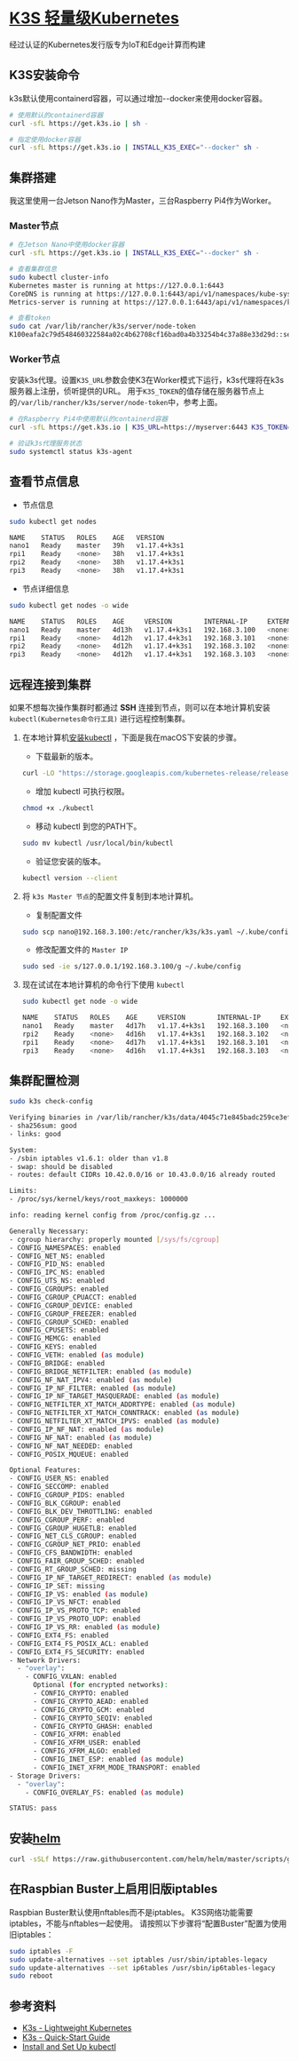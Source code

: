 # [K3S 轻量级Kubernetes](https://k3s.io)
经过认证的Kubernetes发行版专为IoT和Edge计算而构建

## K3S安装命令
k3s默认使用containerd容器，可以通过增加--docker来使用docker容器。
```bash
# 使用默认的containerd容器
curl -sfL https://get.k3s.io | sh -

# 指定使用docker容器
curl -sfL https://get.k3s.io | INSTALL_K3S_EXEC="--docker" sh -
```


## 集群搭建
我这里使用一台Jetson Nano作为Master，三台Raspberry Pi4作为Worker。

### **Master节点**
```bash
# 在Jetson Nano中使用docker容器
curl -sfL https://get.k3s.io | INSTALL_K3S_EXEC="--docker" sh -

# 查看集群信息
sudo kubectl cluster-info
Kubernetes master is running at https://127.0.0.1:6443
CoreDNS is running at https://127.0.0.1:6443/api/v1/namespaces/kube-system/services/kube-dns:dns/proxy
Metrics-server is running at https://127.0.0.1:6443/api/v1/namespaces/kube-system/services/https:metrics-server:/proxy

# 查看token
sudo cat /var/lib/rancher/k3s/server/node-token
K100eafa2c79d548460322584a02c4b62708cf16bad0a4b33254b4c37a88e33d29d::server:972070ca134501f3afc130f3182cb213
```

### **Worker节点**
安装k3s代理。设置```K3S_URL```参数会使K3在Worker模式下运行，k3s代理将在k3s服务器上注册，侦听提供的URL。 用于```K3S_TOKEN```的值存储在服务器节点上的```/var/lib/rancher/k3s/server/node-token```中，参考上面。

```bash
# 在Raspberry Pi4中使用默认的containerd容器
curl -sfL https://get.k3s.io | K3S_URL=https://myserver:6443 K3S_TOKEN=mynodetoken sh -

# 验证k3s代理服务状态
sudo systemctl status k3s-agent
```


## 查看节点信息
* 节点信息
```bash
sudo kubectl get nodes

NAME    STATUS   ROLES    AGE   VERSION
nano1   Ready    master   39h   v1.17.4+k3s1
rpi1    Ready    <none>   38h   v1.17.4+k3s1
rpi2    Ready    <none>   38h   v1.17.4+k3s1
rpi3    Ready    <none>   38h   v1.17.4+k3s1
```

* 节点详细信息
```bash
sudo kubectl get nodes -o wide

NAME    STATUS   ROLES    AGE     VERSION        INTERNAL-IP     EXTERNAL-IP   OS-IMAGE                         KERNEL-VERSION   CONTAINER-RUNTIME
nano1   Ready    master   4d13h   v1.17.4+k3s1   192.168.3.100   <none>        Ubuntu 18.04.4 LTS               4.9.140-tegra    docker://19.3.8
rpi1    Ready    <none>   4d12h   v1.17.4+k3s1   192.168.3.101   <none>        Raspbian GNU/Linux 10 (buster)   4.19.97-v7l+     containerd://1.3.3-k3s2
rpi2    Ready    <none>   4d12h   v1.17.4+k3s1   192.168.3.102   <none>        Raspbian GNU/Linux 10 (buster)   4.19.97-v7l+     containerd://1.3.3-k3s2
rpi3    Ready    <none>   4d12h   v1.17.4+k3s1   192.168.3.103   <none>        Raspbian GNU/Linux 10 (buster)   4.19.97-v7l+     containerd://1.3.3-k3s2
```


## 远程连接到集群
如果不想每次操作集群时都通过 **SSH** 连接到节点，则可以在本地计算机安装 ```kubectl(Kubernetes命令行工具)``` 进行远程控制集群。
1. 在本地计算机[安装kubectl](https://kubernetes.io/docs/tasks/tools/install-kubectl/) ，下面是我在macOS下安装的步骤。
    * 下载最新的版本。
    ```bash
    curl -LO "https://storage.googleapis.com/kubernetes-release/release/$(curl -s https://storage.googleapis.com/kubernetes-release/release/stable.txt)/bin/darwin/amd64/kubectl"
    ```
    * 增加 kubectl 可执行权限。
    ```bash
    chmod +x ./kubectl
    ```
    * 移动 kubectl 到您的PATH下。
    ```bash
    sudo mv kubectl /usr/local/bin/kubectl
    ```
    * 验证您安装的版本。
    ```bash
    kubectl version --client
    ```

2. 将 ```k3s Master 节点```的配置文件复制到本地计算机。
    * 复制配置文件
    ```bash
    sudo scp nano@192.168.3.100:/etc/rancher/k3s/k3s.yaml ~/.kube/config
    ```
    * 修改配置文件的 ```Master IP```
    ```bash
    sudo sed -ie s/127.0.0.1/192.168.3.100/g ~/.kube/config
    ```

3. 现在试试在本地计算机的命令行下使用 ```kubectl```
    ```bash
    sudo kubectl get node -o wide

    NAME    STATUS   ROLES    AGE     VERSION        INTERNAL-IP     EXTERNAL-IP   OS-IMAGE                         KERNEL-VERSION   CONTAINER-RUNTIME
    nano1   Ready    master   4d17h   v1.17.4+k3s1   192.168.3.100   <none>        Ubuntu 18.04.4 LTS               4.9.140-tegra    docker://19.3.8
    rpi2    Ready    <none>   4d16h   v1.17.4+k3s1   192.168.3.102   <none>        Raspbian GNU/Linux 10 (buster)   4.19.97-v7l+     containerd://1.3.3-k3s2
    rpi1    Ready    <none>   4d17h   v1.17.4+k3s1   192.168.3.101   <none>        Raspbian GNU/Linux 10 (buster)   4.19.97-v7l+     containerd://1.3.3-k3s2
    rpi3    Ready    <none>   4d16h   v1.17.4+k3s1   192.168.3.103   <none>        Raspbian GNU/Linux 10 (buster)   4.19.97-v7l+     containerd://1.3.3-k3s2
    ```


## 集群配置检测
```bash
sudo k3s check-config

Verifying binaries in /var/lib/rancher/k3s/data/4045c71e845badc259ce3efe3d23951869a3ba42d6506af150c924850076c651/bin:
- sha256sum: good
- links: good

System:
- /sbin iptables v1.6.1: older than v1.8
- swap: should be disabled
- routes: default CIDRs 10.42.0.0/16 or 10.43.0.0/16 already routed

Limits:
- /proc/sys/kernel/keys/root_maxkeys: 1000000

info: reading kernel config from /proc/config.gz ...

Generally Necessary:
- cgroup hierarchy: properly mounted [/sys/fs/cgroup]
- CONFIG_NAMESPACES: enabled
- CONFIG_NET_NS: enabled
- CONFIG_PID_NS: enabled
- CONFIG_IPC_NS: enabled
- CONFIG_UTS_NS: enabled
- CONFIG_CGROUPS: enabled
- CONFIG_CGROUP_CPUACCT: enabled
- CONFIG_CGROUP_DEVICE: enabled
- CONFIG_CGROUP_FREEZER: enabled
- CONFIG_CGROUP_SCHED: enabled
- CONFIG_CPUSETS: enabled
- CONFIG_MEMCG: enabled
- CONFIG_KEYS: enabled
- CONFIG_VETH: enabled (as module)
- CONFIG_BRIDGE: enabled
- CONFIG_BRIDGE_NETFILTER: enabled (as module)
- CONFIG_NF_NAT_IPV4: enabled (as module)
- CONFIG_IP_NF_FILTER: enabled (as module)
- CONFIG_IP_NF_TARGET_MASQUERADE: enabled (as module)
- CONFIG_NETFILTER_XT_MATCH_ADDRTYPE: enabled (as module)
- CONFIG_NETFILTER_XT_MATCH_CONNTRACK: enabled (as module)
- CONFIG_NETFILTER_XT_MATCH_IPVS: enabled (as module)
- CONFIG_IP_NF_NAT: enabled (as module)
- CONFIG_NF_NAT: enabled (as module)
- CONFIG_NF_NAT_NEEDED: enabled
- CONFIG_POSIX_MQUEUE: enabled

Optional Features:
- CONFIG_USER_NS: enabled
- CONFIG_SECCOMP: enabled
- CONFIG_CGROUP_PIDS: enabled
- CONFIG_BLK_CGROUP: enabled
- CONFIG_BLK_DEV_THROTTLING: enabled
- CONFIG_CGROUP_PERF: enabled
- CONFIG_CGROUP_HUGETLB: enabled
- CONFIG_NET_CLS_CGROUP: enabled
- CONFIG_CGROUP_NET_PRIO: enabled
- CONFIG_CFS_BANDWIDTH: enabled
- CONFIG_FAIR_GROUP_SCHED: enabled
- CONFIG_RT_GROUP_SCHED: missing
- CONFIG_IP_NF_TARGET_REDIRECT: enabled (as module)
- CONFIG_IP_SET: missing
- CONFIG_IP_VS: enabled (as module)
- CONFIG_IP_VS_NFCT: enabled
- CONFIG_IP_VS_PROTO_TCP: enabled
- CONFIG_IP_VS_PROTO_UDP: enabled
- CONFIG_IP_VS_RR: enabled (as module)
- CONFIG_EXT4_FS: enabled
- CONFIG_EXT4_FS_POSIX_ACL: enabled
- CONFIG_EXT4_FS_SECURITY: enabled
- Network Drivers:
  - "overlay":
    - CONFIG_VXLAN: enabled
      Optional (for encrypted networks):
      - CONFIG_CRYPTO: enabled
      - CONFIG_CRYPTO_AEAD: enabled
      - CONFIG_CRYPTO_GCM: enabled
      - CONFIG_CRYPTO_SEQIV: enabled
      - CONFIG_CRYPTO_GHASH: enabled
      - CONFIG_XFRM: enabled
      - CONFIG_XFRM_USER: enabled
      - CONFIG_XFRM_ALGO: enabled
      - CONFIG_INET_ESP: enabled (as module)
      - CONFIG_INET_XFRM_MODE_TRANSPORT: enabled
- Storage Drivers:
  - "overlay":
    - CONFIG_OVERLAY_FS: enabled (as module)

STATUS: pass
```


## 安装[helm](https://github.com/openfaas/faas-netes/blob/master/HELM.md)
```bash
curl -sSLf https://raw.githubusercontent.com/helm/helm/master/scripts/get-helm-3 | bash
```


## 在Raspbian Buster上启用旧版iptables
Raspbian Buster默认使用nftables而不是iptables。 K3S网络功能需要iptables，不能与nftables一起使用。 请按照以下步骤将“配置Buster”配置为使用旧iptables：
```bash
sudo iptables -F
sudo update-alternatives --set iptables /usr/sbin/iptables-legacy
sudo update-alternatives --set ip6tables /usr/sbin/ip6tables-legacy
sudo reboot
```


## 参考资料
* [K3s - Lightweight Kubernetes](https://rancher.com/docs/k3s/latest/en/)
* [K3s - Quick-Start Guide](https://rancher.com/docs/k3s/latest/en/quick-start/)
* [Install and Set Up kubectl](https://kubernetes.io/docs/tasks/tools/install-kubectl/)